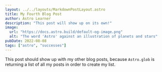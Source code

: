 ```yaml
---
layout: ../../layouts/MarkdownPostLayout.astro
title: My Fourth Blog Post
author: Astro Learner
description: "This post will show up on its own!"
image:
  url: "https://docs.astro.build/default-og-image.png"
  alt: "The word 'Astro' against an illustration of planets and stars"
pubDate: 2022-08-08
tags: ["astro", "successes"]
---
```

This post should show up with my other blog posts, because `Astro.glob` is returning a list of all my posts in order to create my list.
